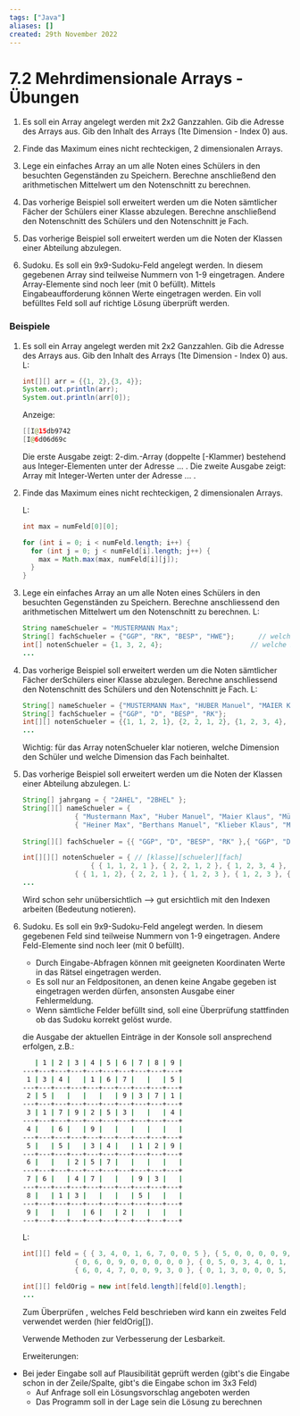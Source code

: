 ```yaml
---
tags: ["Java"]
aliases: []
created: 29th November 2022
---
```


# 7.2 Mehrdimensionale Arrays - Übungen

1. Es soll ein Array angelegt werden mit 2x2 Ganzzahlen. Gib die Adresse des Arrays aus. Gib den Inhalt des Arrays (1te Dimension - Index 0) aus.

   

2. Finde das Maximum eines nicht rechteckigen, 2 dimensionalen Arrays.

   

3. Lege ein einfaches Array an um alle Noten eines Schülers in den besuchten Gegenständen zu Speichern. Berechne anschließend den arithmetischen Mittelwert um den Notenschnitt zu berechnen.

   

4. Das vorherige Beispiel soll erweitert werden um die Noten sämtlicher Fächer der Schülers einer Klasse abzulegen. Berechne anschließend den Notenschnitt des Schülers und den Notenschnitt je Fach.

   

5. Das vorherige Beispiel soll erweitert werden um die Noten der Klassen einer Abteilung abzulegen.

   

6. Sudoku. Es soll ein 9x9-Sudoku-Feld angelegt werden. In diesem gegebenen Array sind teilweise Nummern von 1-9 eingetragen. Andere Array-Elemente sind noch leer (mit 0 befüllt). Mittels Eingabeaufforderung können Werte eingetragen werden. Ein voll befülltes Feld soll auf richtige Lösung überprüft werden.


### Beispiele

1. Es soll ein Array angelegt werden mit 2x2 Ganzzahlen. Gib die Adresse des Arrays aus. Gib den Inhalt des Arrays (1te Dimension - Index 0) aus.
   L:

   ```java
   int[][] arr = {{1, 2},{3, 4}};
   System.out.println(arr);
   System.out.println(arr[0]);
   ```

   Anzeige:

   ```java
   [[I@15db9742
   [I@6d06d69c
   ```

   Die erste Ausgabe zeigt: 2-dim.-Array (doppelte [-Klammer) bestehend aus Integer-Elementen unter der Adresse ... .
   Die zweite Ausgabe zeigt: Array mit Integer-Werten unter der Adresse ... .

   

2. Finde das Maximum eines nicht rechteckigen, 2 dimensionalen Arrays.

   L:

   ```java
   int max = numFeld[0][0];

   for (int i = 0; i < numFeld.length; i++) {
     for (int j = 0; j < numFeld[i].length; j++) {
       max = Math.max(max, numFeld[i][j]);
     }
   }
   ```

3. Lege ein einfaches Array an um alle Noten eines Schülers in den besuchten Gegenständen zu Speichern. Berechne anschliessend den arithmetischen Mittelwert um den Notenschnitt zu berechnen.
   L:

   ```java
   String nameSchueler = "MUSTERMANN Max";
   String[] fachSchueler = {"GGP", "RK", "BESP", "HWE"};	  // welche Fächer hat der Schüler
   int[] notenSchueler = {1, 3, 2, 4};						// welche Noten hat der Schüler
   ...
   ```

4. Das vorherige Beispiel soll erweitert werden um die Noten sämtlicher Fächer derSchülers einer Klasse abzulegen. Berechne anschliessend den Notenschnitt des Schülers und den Notenschnitt je Fach.
   L:

   ```java
   String[] nameSchueler = {"MUSTERMANN Max", "HUBER Manuel", "MAIER Klaus", "MüLLER Sebastian", "MEIER Fritz"};
   String[] fachSchueler = {"GGP", "D", "BESP", "RK"};													// welche Fächer haben die Schüler
   int[][] notenSchueler = {{1, 1, 2, 1}, {2, 2, 1, 2}, {1, 2, 3, 4}, {1, 2, 3, 5}, {1, 2, 3, 4}};			// welche Noten haben die Schüler [Schueler][Fach]
   ...
   ```
   Wichtig: für das Array notenSchueler klar notieren, welche Dimension den Schüler und welche Dimension das Fach beinhaltet.

5. Das vorherige Beispiel soll erweitert werden um die Noten der Klassen einer Abteilung abzulegen.
   L:

   ```java
   String[] jahrgang = { "2AHEL", "2BHEL" };		
   String[][] nameSchueler = {																			// [klasse][schueler]
   				{ "Mustermann Max", "Huber Manuel", "Maier Klaus", "Müller Sebastian Manuel Siegfried"},
   				{ "Heiner Max", "Berthans Manuel", "Klieber Klaus", "Mülhan Sebastian", "Sogis Fritz" } };
   		
   String[][] fachSchueler = {{ "GGP", "D", "BESP", "RK" },{ "GGP", "D", "BESP"}}; // [Jahrgang][Fach] ... andere Klasse-->andere Fächer

   int[][][] notenSchueler = { // [klasse][schueler][fach]
     				{ { 1, 1, 2, 1 }, { 2, 2, 1, 2 }, { 1, 2, 3, 4 }, { 1, 2, 3, 5 }},
   				{ { 1, 1, 2}, { 2, 2, 1 }, { 1, 2, 3 }, { 1, 2, 3 }, { 1, 2, 3 } } };
   ...
   ```

   Wird schon sehr unübersichtlich --> gut ersichtlich mit den Indexen arbeiten (Bedeutung notieren).

6. Sudoku. Es soll ein 9x9-Sudoku-Feld angelegt werden. In diesem gegebenen Feld sind teilweise Nummern von 1-9 eingetragen. Andere Feld-Elemente sind noch leer (mit 0 befüllt).

   - Durch Eingabe-Abfragen können mit geeigneten Koordinaten Werte in das Rätsel eingetragen werden.
   - Es soll nur an Feldpositonen, an denen keine Angabe gegeben ist eingetragen werden dürfen, ansonsten Ausgabe einer Fehlermeldung.
   - Wenn sämtliche Felder befüllt sind, soll eine Überprüfung stattfinden ob das Sudoku korrekt gelöst wurde.

   die Ausgabe der aktuellen Einträge in der Konsole soll ansprechend erfolgen, z.B.:

   ```cmd
      | 1 | 2 | 3 | 4 | 5 | 6 | 7 | 8 | 9 | 
   ---+---+---+---+---+---+---+---+---+---+
    1 | 3 | 4 |   | 1 | 6 | 7 |   |   | 5 | 
   ---+---+---+---+---+---+---+---+---+---+
    2 | 5 |   |   |   |   | 9 | 3 | 7 | 1 | 
   ---+---+---+---+---+---+---+---+---+---+
    3 | 1 | 7 | 9 | 2 | 5 | 3 |   |   | 4 | 
   ---+---+---+---+---+---+---+---+---+---+
    4 |   | 6 |   | 9 |   |   |   |   |   | 
   ---+---+---+---+---+---+---+---+---+---+
    5 |   | 5 |   | 3 | 4 |   | 1 | 2 | 9 | 
   ---+---+---+---+---+---+---+---+---+---+
    6 |   |   | 2 | 5 | 7 |   |   |   |   | 
   ---+---+---+---+---+---+---+---+---+---+
    7 | 6 |   | 4 | 7 |   |   | 9 | 3 |   | 
   ---+---+---+---+---+---+---+---+---+---+
    8 |   | 1 | 3 |   |   |   | 5 |   |   | 
   ---+---+---+---+---+---+---+---+---+---+
    9 |   |   |   | 6 |   | 2 |   |   |   | 
   ---+---+---+---+---+---+---+---+---+---+
   ```

   L:

   ```java
   int[][] feld = { { 3, 4, 0, 1, 6, 7, 0, 0, 5 }, { 5, 0, 0, 0, 0, 9, 3, 7, 1 }, { 1, 7, 9, 2, 5, 3, 0, 0, 4 },
   				{ 0, 6, 0, 9, 0, 0, 0, 0, 0 }, { 0, 5, 0, 3, 4, 0, 1, 2, 9 }, { 0, 0, 2, 5, 7, 0, 0, 0, 0 },
   				{ 6, 0, 4, 7, 0, 0, 9, 3, 0 }, { 0, 1, 3, 0, 0, 0, 5, 0, 0 }, { 0, 0, 0, 6, 0, 2, 0, 0, 0 } };

   int[][] feldOrig = new int[feld.length][feld[0].length];
   ...
   ```

   Zum Überprüfen , welches Feld beschrieben wird kann ein zweites Feld verwendet werden (hier feldOrig[]).

   Verwende Methoden zur Verbesserung der Lesbarkeit.

   Erweiterungen:


- Bei jeder Eingabe soll auf Plausibilität geprüft werden (gibt's die Eingabe schon in der Zeile/Spalte, gibt's die Eingabe schon im 3x3 Feld)
   - Auf Anfrage soll ein Lösungsvorschlag angeboten werden
   - Das Programm soll in der Lage sein die Lösung zu berechnen